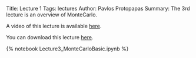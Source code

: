 Title: Lecture 1
Tags: lectures
Author: Pavlos Protopapas
Summary: The 3rd lecture is an overview of MonteCarlo.

A video of this lecture is available [here](http://cm.dce.harvard.edu/2014/02/24104/L03/screen_H264HighBandwidthTalkingHead-16x9.shtml).

You can download this lecture [here]({filename}/../../notebooks/Lecture3_MonteCarloBasic.ipynb).

{% notebook Lecture3_MonteCarloBasic.ipynb %}